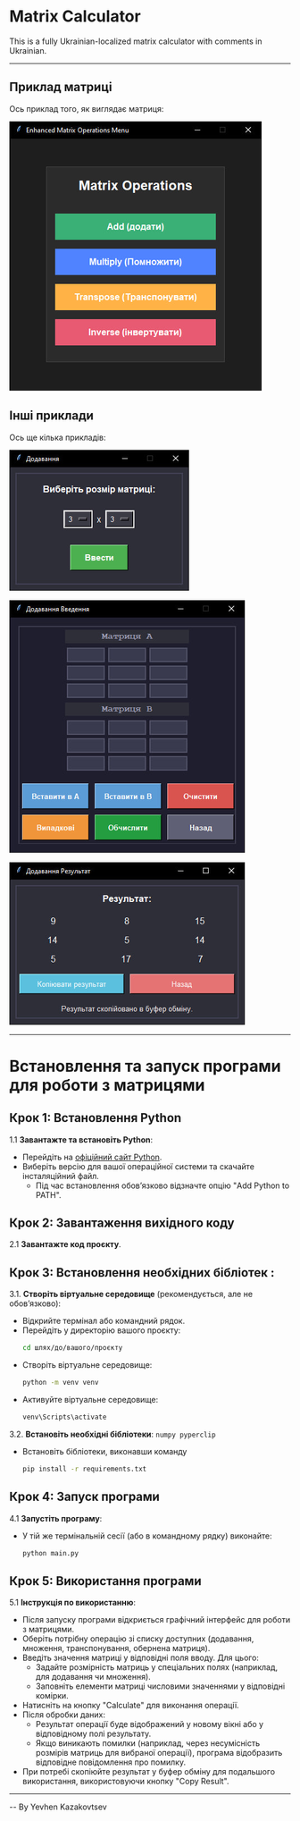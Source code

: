 
# Matrix Calculator

This is a fully Ukrainian-localized matrix calculator with comments in Ukrainian.

---

## Приклад матриці

Ось приклад того, як виглядає матриця:

![Зображення матриці 1](src/img/photo1.jpg)

## Інші приклади

Ось ще кілька прикладів:

![Зображення матриці 2](src/img/photo2.jpg)

![Зображення матриці 3](src/img/photo3.jpg)

![Зображення матриці 4](src/img/photo4.jpg)


---
# Встановлення та запуск програми для роботи з матрицями

## Крок 1: Встановлення Python

1.1 **Завантажте та встановіть Python**:
   - Перейдіть на [офіційний сайт Python](https://www.python.org/downloads/).
   - Виберіть версію для вашої операційної системи та скачайте інсталяційний файл.
     - Під час встановлення обов’язково відзначте опцію "Add Python to PATH".

## Крок 2: Завантаження вихідного коду

2.1 **Завантажте код проєкту**.

## Крок 3: Встановлення необхідних бібліотек :

3.1. **Створіть віртуальне середовище** (рекомендується, але не обов’язково):
   - Відкрийте термінал або командний рядок.
   - Перейдіть у директорію вашого проєкту:
     ```bash
     cd шлях/до/вашого/проєкту
     ```
   - Створіть віртуальне середовище:
     ```bash
     python -m venv venv
     ```
   - Активуйте віртуальне середовище:
     ```bash
     venv\Scripts\activate
     ```

3.2. **Встановіть необхідні бібліотеки**:
     ```
     numpy
     pyperclip
     ```
   - Встановіть бібліотеки, виконавши команду
     ```bash
     pip install -r requirements.txt
     ```

## Крок 4: Запуск програми

4.1 **Запустіть програму**:
   - У тій же термінальній сесії (або в командному рядку) виконайте: 
     ```bash
     python main.py
     ```

## Крок 5: Використання програми

5.1 **Інструкція по використанню**:

- Після запуску програми відкриється графічний інтерфейс для роботи з матрицями.
- Оберіть потрібну операцію зі списку доступних (додавання, множення, транспонування, обернена матриця).
- Введіть значення матриці у відповідні поля вводу. Для цього:
  - Задайте розмірність матриць у спеціальних полях (наприклад, для додавання чи множення).
  - Заповніть елементи матриці числовими значеннями у відповідні комірки.
- Натисніть на кнопку "Calculate" для виконання операції.
- Після обробки даних:
  - Результат операції буде відображений у новому вікні або у відповідному полі результату.
  - Якщо виникають помилки (наприклад, через несумісність розмірів матриць для вибраної операції), програма відобразить відповідне повідомлення про помилку.
- При потребі скопіюйте результат у буфер обміну для подальшого використання, використовуючи кнопку "Copy Result".

---

-- By Yevhen Kazakovtsev
